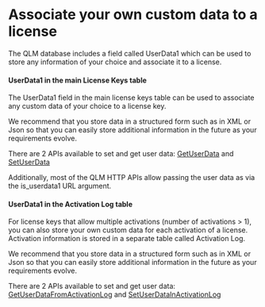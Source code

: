 # Associate your own custom data to a license

The QLM database includes a field called UserData1 which can be used to store any information of your choice and associate it to a license.

#### UserData1 in the main License Keys table&#x20;

The UserData1 field in the main license keys table can be used to associate any custom data of your choice to a license key.&#x20;

We recommend that you store data in a structured form such as in XML or Json so that you can easily store additional information in the future as your requirements evolve.

There are 2 APIs available to set and get user data: [GetUserData](../api-reference/qlmlicense/application-methods/getuserdata.md) and [SetUserData](../api-reference/qlmlicense/application-methods/setuserdata.md)

Additionally, most of the QLM HTTP APIs allow passing the user data as via the  is\_userdata1 URL argument.

#### UserData1 in the Activation Log table

For license keys that allow multiple activations (number of activations > 1), you can also store your own custom data for each activation of a license. Activation information is stored in a separate table called Activation Log.

We recommend that you store data in a structured form such as in XML or Json so that you can easily store additional information in the future as your requirements evolve.

There are 2 APIs available to set and get user data: [GetUserDataFromActivationLog](../api-reference/qlmlicense/application-methods/getuserdatafromactivationlog.md) and [SetUserDataInActivationLog](../api-reference/qlmlicense/application-methods/setuserdatainactivationlog.md)

